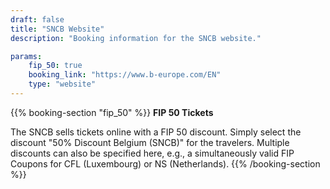 ```yaml
---
draft: false
title: "SNCB Website"
description: "Booking information for the SNCB website."

params:
    fip_50: true
    booking_link: "https://www.b-europe.com/EN"
    type: "website"
---
```


{{% booking-section "fip_50" %}}
**FIP 50 Tickets**

The SNCB sells tickets online with a FIP 50 discount. Simply select the discount "50% Discount Belgium (SNCB)" for the travelers. Multiple discounts can also be specified here, e.g., a simultaneously valid FIP Coupons for CFL (Luxembourg) or NS (Netherlands).
{{% /booking-section %}}
